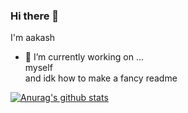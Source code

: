 ### Hi there 👋
I'm aakash 
- 🔭 I’m currently working on ...<br>
   myself<br>
   and idk how to make a fancy readme

[![Anurag's github stats](https://github-readme-stats.vercel.app/api?username=aakzsh)](https://github.com/anuraghazra/github-readme-stats)

